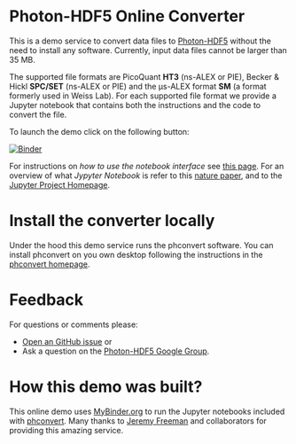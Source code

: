 # Photon-HDF5 Online Converter

This is a demo service to convert data files to [Photon-HDF5](http://www.photon-hdf5.org) 
without the need to install any software. Currently, input data files 
cannot be larger than 35 MB.

The supported file formats are PicoQuant **HT3** (ns-ALEX or PIE), 
Becker & Hickl **SPC/SET** (ns-ALEX or PIE) and 
the μs-ALEX format **SM** (a format formerly used in Weiss Lab).
For each supported file format we provide a Jupyter notebook that
contains both the instructions and the code to convert the file.

To launch the demo click on the following button:

[![Binder](http://mybinder.org/badge.svg)](http://mybinder.org/repo/Photon-HDF5/Photon-HDF5-Converter)

For instructions on *how to use the notebook interface* see [this page](http://nbviewer.jupyter.org/github/jupyter/notebook/blob/master/docs/source/examples/Notebook/Notebook%20Basics.ipynb#The-Notebook-dashboard). For an overview of what *Jypyter Notebook* is refer to this
[nature paper](http://www.nature.com/news/interactive-notebooks-sharing-the-code-1.16261),
and to the [Jupyter Project Homepage](https://jupyter.org/).

# Install the converter locally

Under the hood this demo service runs the phconvert software.
You can install phconvert on you own desktop following the
instructions in the [phconvert homepage](http://photon-hdf5.github.io/phconvert/).

# Feedback

For questions or comments please:

- [Open an GitHub issue](https://github.com/Photon-HDF5/phconvert/issues) or
- Ask a question on the [Photon-HDF5 Google Group](https://groups.google.com/forum/#!forum/photon-hdf5).

# How this demo was built?

This online demo uses [MyBinder.org](http://mybinder.org/) to run the
Jupyter notebooks included with [phconvert](http://photon-hdf5.github.io/phconvert/). 
Many thanks to [Jeremy Freeman](http://www.jeremyfreeman.net/) 
and collaborators for providing this amazing service.

